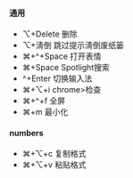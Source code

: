#### 通用
- ⌥+Delete 删除
- ⌥+淸倒 跳过提示淸倒废纸篓
- ⌘+^+Space 打开表情
- ⌘+Space Spotlight搜索
- ^+Enter 切换输入法
- ⌘+⌥+i chrome>检查
- ⌘+^+f 全屏
- ⌘+m 最小化

#### numbers
- ⌘+⌥+c 复制格式
- ⌘+⌥+v 粘贴格式

